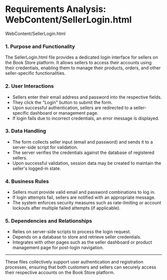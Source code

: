 # Requirements Analysis: WebContent/SellerLogin.html

WebContent/SellerLogin.html
### 1. Purpose and Functionality
The SellerLogin.html file provides a dedicated login interface for sellers on the Book Store platform. It allows sellers to access their accounts using their credentials, enabling them to manage their products, orders, and other seller-specific functionalities.

### 2. User Interactions
- Sellers enter their email address and password into the respective fields.
- They click the "Login" button to submit the form.
- Upon successful authentication, sellers are redirected to a seller-specific dashboard or management page.
- If login fails due to incorrect credentials, an error message is displayed.

### 3. Data Handling
- The form collects seller input (email and password) and sends it to a server-side script for validation.
- The server verifies the credentials against the database of registered sellers.
- Upon successful validation, session data may be created to maintain the seller's logged-in state.

### 4. Business Rules
- Sellers must provide valid email and password combinations to log in.
- If login attempts fail, sellers are notified with an appropriate message.
- The system enforces security measures such as rate-limiting or account lockouts after multiple failed attempts (if applicable).

### 5. Dependencies and Relationships
- Relies on server-side scripts to process the login request.
- Depends on a database to store and retrieve seller credentials.
- Integrates with other pages such as the seller dashboard or product management page for post-login navigation.

---

These files collectively support user authentication and registration processes, ensuring that both customers and sellers can securely access their respective accounts on the Book Store platform.